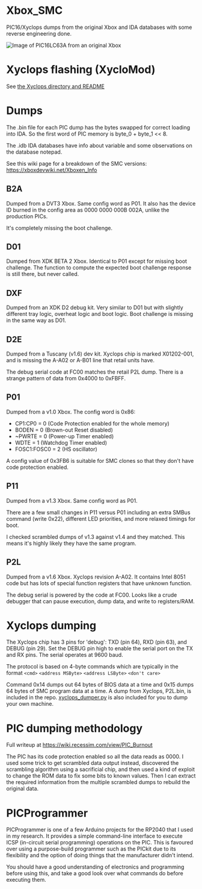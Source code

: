 # Xbox_SMC
PIC16/Xyclops dumps from the original Xbox and IDA databases with some reverse engineering done.

![Image of PIC16LC63A from an original Xbox](https://raw.githubusercontent.com/Prehistoricman/Xbox_SMC/master/pic16lc63a.jpg)

# Xyclops flashing (XycloMod)
See [the Xyclops directory and README](/Xyclops)

# Dumps
The .bin file for each PIC dump has the bytes swapped for correct loading into IDA. So the first word of PIC memory is byte_0 + byte_1 << 8.

The .idb IDA databases have info about variable and some observations on the database notepad.

See this wiki page for a breakdown of the SMC versions: https://xboxdevwiki.net/Xboxen_Info

## B2A
Dumped from a DVT3 Xbox. Same config word as P01. It also has the device ID burned in the config area as 0000 0000 000B 002A, unlike the production PICs.

It's completely missing the boot challenge.

## D01
Dumped from XDK BETA 2 Xbox. Identical to P01 except for missing boot challenge. The function to compute the expected boot challenge response is still there, but never called.

## DXF
Dumped from an XDK D2 debug kit. Very similar to D01 but with slightly different tray logic, overheat logic and boot logic. Boot challenge is missing in the same way as D01.

## D2E
Dumped from a Tuscany (v1.6) dev kit. Xyclops chip is marked X01202-001, and is missing the A-A02 or A-B01 line that retail units have.

The debug serial code at FC00 matches the retail P2L dump. There is a strange pattern of data from 0x4000 to 0xFBFF.

## P01
Dumped from a v1.0 Xbox. The config word is 0x86:
- CP1:CP0 = 0 (Code Protection enabled for the whole memory)
- BODEN = 0 (Brown-out Reset disabled)
- ~PWRTE = 0 (Power-up Timer enabled)
- WDTE = 1 (Watchdog Timer enabled)
- FOSC1:FOSC0 = 2 (HS oscillator)

A config value of 0x3FB6 is suitable for SMC clones so that they don't have code protection enabled.

## P11
Dumped from a v1.3 Xbox. Same config word as P01.

There are a few small changes in P11 versus P01 including an extra SMBus command (write 0x22), different LED priorities, and more relaxed timings for boot.

I checked scrambled dumps of v1.3 against v1.4 and they matched. This means it's highly likely they have the same program.

## P2L
Dumped from a v1.6 Xbox. Xyclops revision A-A02. It contains Intel 8051 code but has lots of special function registers that have unknown function.

The debug serial is powered by the code at FC00. Looks like a crude debugger that can pause execution, dump data, and write to registers/RAM.

# Xyclops dumping

The Xyclops chip has 3 pins for 'debug': TXD (pin 64), RXD (pin 63), and DEBUG (pin 29). Set the DEBUG pin high to enable the serial port on the TX and RX pins. The serial operates at 9600 baud.

The protocol is based on 4-byte commands which are typically in the format `<cmd>` `<address MSByte>` `<address LSByte>` `<don't care>`

Command 0x14 dumps out 64 bytes of BIOS data at a time and 0x15 dumps 64 bytes of SMC program data at a time. A dump from Xyclops, P2L.bin, is included in the repo. [xyclops_dumper.py](/Xyclops/xyclops_dumper.py) is also included for you to dump your own machine.

# PIC dumping methodology
Full writeup at https://wiki.recessim.com/view/PIC_Burnout

The PIC has its code protection enabled so all the data reads as 0000. I used some trick to get scrambled data output instead, discovered the scrambling algorithm using a sacrificial chip, and then used a kind of exploit to change the ROM data to fix some bits to known values. Then I can extract the required information from the multiple scrambled dumps to rebuild the original data.

# PICProgrammer
PICProgrammer is one of a few Arduino projects for the RP2040 that I used in my research. It provides a simple command-line interface to execute ICSP (in-circuit serial programming) operations on the PIC. This is favoured over using a purpose-build programmer such as the PICkit due to its flexibility and the option of doing things that the manufacturer didn't intend.

You should have a good understanding of electronics and programming before using this, and take a good look over what commands do before executing them.
